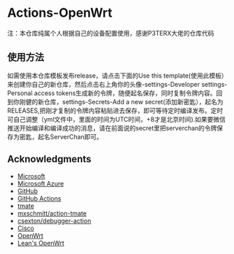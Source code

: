 # Actions-OpenWrt

注：本仓库纯属个人根据自己的设备配置使用，感谢P3TERX大佬的仓库代码

## 使用方法

如需使用本仓库模板发布release，请点击下面的Use this template(使用此模板）来创建你自己的新仓库，然后点击右上角你的头像-settings-Developer settings-Personal access tokens生成新的令牌，随便起名保存，同时复制令牌内容。回到你刚健的新仓库，settings-Secrets-Add a new secret(添加新密匙），起名为RELEASES,把刚才复制的令牌内容粘贴进去保存，即可等待定时编译发布。定时可自己调整（yml文件中，里面的时间为UTC时间，+8才是北京时间).如果要微信推送开始编译和编译成功的消息，请在前面说的secret里把serverchan的令牌保存为密匙，起名ServerChan即可。
## Acknowledgments

- [Microsoft](https://www.microsoft.com)
- [Microsoft Azure](https://azure.microsoft.com)
- [GitHub](https://github.com)
- [GitHub Actions](https://github.com/features/actions)
- [tmate](https://github.com/tmate-io/tmate)
- [mxschmitt/action-tmate](https://github.com/mxschmitt/action-tmate)
- [csexton/debugger-action](https://github.com/csexton/debugger-action)
- [Cisco](https://www.cisco.com/)
- [OpenWrt](https://github.com/openwrt/openwrt)
- [Lean's OpenWrt](https://github.com/coolsnowwolf/lede)
